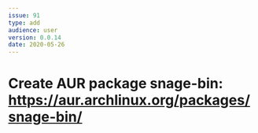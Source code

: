 ```yaml
---
issue: 91
type: add
audience: user
version: 0.0.14
date: 2020-05-26
---
```


# Create AUR package snage-bin: https://aur.archlinux.org/packages/snage-bin/
